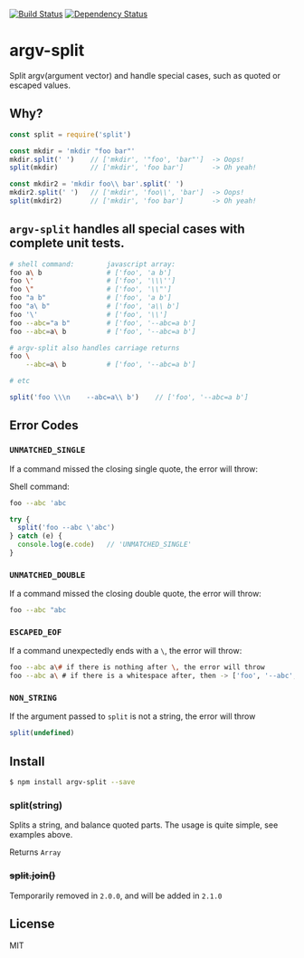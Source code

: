 [![Build Status](https://travis-ci.org/kaelzhang/node-argv-split.svg?branch=master)](https://travis-ci.org/kaelzhang/node-argv-split)
[![Dependency Status](https://gemnasium.com/kaelzhang/node-argv-split.svg)](https://gemnasium.com/kaelzhang/node-argv-split)

# argv-split

Split argv(argument vector) and handle special cases, such as quoted or escaped values.

## Why?

```js
const split = require('split')

const mkdir = 'mkdir "foo bar"'
mkdir.split(' ')    // ['mkdir', '"foo', 'bar"']  -> Oops!
split(mkdir)        // ['mkdir', 'foo bar']       -> Oh yeah!

const mkdir2 = 'mkdir foo\\ bar'.split(' ')
mkdir2.split(' ')   // ['mkdir', 'foo\\', 'bar']  -> Oops!
split(mkdir2)       // ['mkdir', 'foo bar']       -> Oh yeah!
```

## `argv-split` handles all special cases with complete unit tests.

```sh
# shell command:        javascript array:
foo a\ b                # ['foo', 'a b']
foo \'                  # ['foo', '\\\'']
foo \"                  # ['foo', '\\"']
foo "a b"               # ['foo', 'a b']
foo "a\ b"              # ['foo', 'a\\ b']
foo '\'                 # ['foo', '\\']
foo --abc="a b"         # ['foo', '--abc=a b']
foo --abc=a\ b          # ['foo', '--abc=a b']

# argv-split also handles carriage returns
foo \
    --abc=a\ b          # ['foo', '--abc=a b']

# etc
```

```js
split('foo \\\n    --abc=a\\ b')    // ['foo', '--abc=a b']
```

## Error Codes

### `UNMATCHED_SINGLE`

If a command missed the closing single quote, the error will throw:

Shell command:

```sh
foo --abc 'abc
```

```js
try {
  split('foo --abc \'abc')
} catch (e) {
  console.log(e.code)   // 'UNMATCHED_SINGLE'
}
```

### `UNMATCHED_DOUBLE`

If a command missed the closing double quote, the error will throw:

```sh
foo --abc "abc
```

### `ESCAPED_EOF`

If a command unexpectedly ends with a `\`, the error will throw:

```sh
foo --abc a\# if there is nothing after \, the error will throw
foo --abc a\ # if there is a whitespace after, then -> ['foo', '--abc', 'a ']
```

### `NON_STRING`

If the argument passed to `split` is not a string, the error will throw

```js
split(undefined)
```

## Install

```sh
$ npm install argv-split --save
```

### split(string)

Splits a string, and balance quoted parts. The usage is quite simple, see examples above.

Returns `Array`


### ~~split.join()~~

Temporarily removed in `2.0.0`, and will be added in `2.1.0`

## License

MIT
